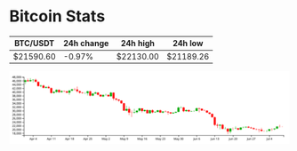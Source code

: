 # Bitcoin Stats

BTC/USDT|24h change|24h high|24h low|
|---|---|---|---|
|$21590.60|-0.97%|$22130.00|$21189.26|

<img src="./chart.svg">
